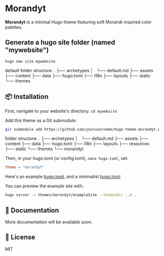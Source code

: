 # Morandyt

**Morandyt** is a minimal Hugo theme featuring soft Morandi-inspired color palettes.

## Generate a hugo site folder (named "mywebsite")
`hugo new site mywebsite`

default folder structure:
.
├── archetypes
│   └── default.md
├── assets
├── content
├── data
├── hugo.toml
├── i18n
├── layouts
├── static
└── themes

## 📦 Installation
First, navigate to your website's directory.
`cd mywebsite`

Add this theme as a Git submodule:
```bash
git submodule add https://github.com/yourusername/hugo-theme-morandyt.git themes/morandyt
```

folder structure:
.
├── archetypes
│   └── default.md
├── assets
├── content
├── data
├── hugo.toml
├── i18n
├── layouts
├── resources
├── static
└── themes
    └── morandyt

Then, in your hugo.toml (or config.toml), `nano hugo.toml`, set:
```toml
theme = "morandyt"
```
Here's an example [hugo.toml](), and a minimalist [hugo.toml]()

You can preview the example site with:
```sh
hugo server -s themes/morandyt/exampleSite --themesDir ../..
```

## 📝 Documentation

More documentation will be available soon.

## 📄 License

MIT